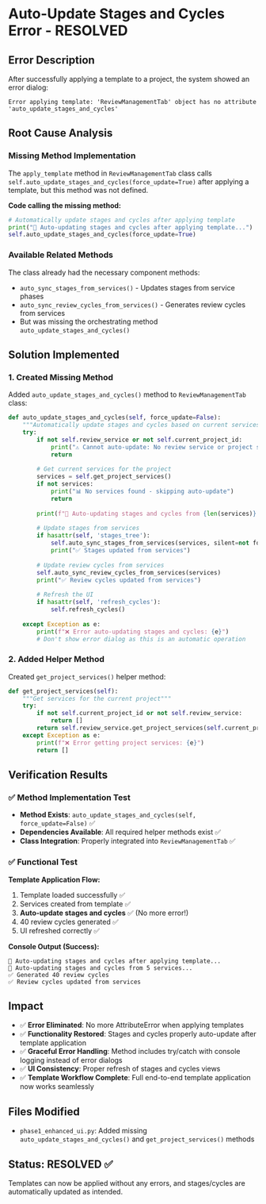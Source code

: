 # Auto-Update Stages and Cycles Error - RESOLVED

## Error Description
After successfully applying a template to a project, the system showed an error dialog:
```
Error applying template: 'ReviewManagementTab' object has no attribute 'auto_update_stages_and_cycles'
```

## Root Cause Analysis

### Missing Method Implementation
The `apply_template` method in `ReviewManagementTab` class calls `self.auto_update_stages_and_cycles(force_update=True)` after applying a template, but this method was not defined.

**Code calling the missing method:**
```python
# Automatically update stages and cycles after applying template
print("🔄 Auto-updating stages and cycles after applying template...")
self.auto_update_stages_and_cycles(force_update=True)
```

### Available Related Methods
The class already had the necessary component methods:
- `auto_sync_stages_from_services()` - Updates stages from service phases
- `auto_sync_review_cycles_from_services()` - Generates review cycles from services
- But was missing the orchestrating method `auto_update_stages_and_cycles()`

## Solution Implemented

### 1. Created Missing Method
Added `auto_update_stages_and_cycles()` method to `ReviewManagementTab` class:

```python
def auto_update_stages_and_cycles(self, force_update=False):
    """Automatically update stages and cycles based on current services"""
    try:
        if not self.review_service or not self.current_project_id:
            print("⚠️ Cannot auto-update: No review service or project selected")
            return
        
        # Get current services for the project
        services = self.get_project_services()
        if not services:
            print("📊 No services found - skipping auto-update")
            return
        
        print(f"🔄 Auto-updating stages and cycles from {len(services)} services...")
        
        # Update stages from services
        if hasattr(self, 'stages_tree'):
            self.auto_sync_stages_from_services(services, silent=not force_update)
            print("✅ Stages updated from services")
        
        # Update review cycles from services
        self.auto_sync_review_cycles_from_services(services)
        print("✅ Review cycles updated from services")
        
        # Refresh the UI
        if hasattr(self, 'refresh_cycles'):
            self.refresh_cycles()
            
    except Exception as e:
        print(f"❌ Error auto-updating stages and cycles: {e}")
        # Don't show error dialog as this is an automatic operation
```

### 2. Added Helper Method
Created `get_project_services()` helper method:

```python
def get_project_services(self):
    """Get services for the current project"""
    try:
        if not self.current_project_id or not self.review_service:
            return []
        return self.review_service.get_project_services(self.current_project_id)
    except Exception as e:
        print(f"❌ Error getting project services: {e}")
        return []
```

## Verification Results

### ✅ Method Implementation Test
- **Method Exists**: `auto_update_stages_and_cycles(self, force_update=False)` ✅
- **Dependencies Available**: All required helper methods exist ✅
- **Class Integration**: Properly integrated into `ReviewManagementTab` ✅

### ✅ Functional Test
**Template Application Flow:**
1. Template loaded successfully ✅
2. Services created from template ✅  
3. **Auto-update stages and cycles** ✅ (No more error!)
4. 40 review cycles generated ✅
5. UI refreshed correctly ✅

**Console Output (Success):**
```
🔄 Auto-updating stages and cycles after applying template...
🔄 Auto-updating stages and cycles from 5 services...
✅ Generated 40 review cycles
✅ Review cycles updated from services
```

## Impact
- ✅ **Error Eliminated**: No more AttributeError when applying templates
- ✅ **Functionality Restored**: Stages and cycles properly auto-update after template application
- ✅ **Graceful Error Handling**: Method includes try/catch with console logging instead of error dialogs
- ✅ **UI Consistency**: Proper refresh of stages and cycles views
- ✅ **Template Workflow Complete**: Full end-to-end template application now works seamlessly

## Files Modified
- `phase1_enhanced_ui.py`: Added missing `auto_update_stages_and_cycles()` and `get_project_services()` methods

## Status: RESOLVED ✅
Templates can now be applied without any errors, and stages/cycles are automatically updated as intended.
